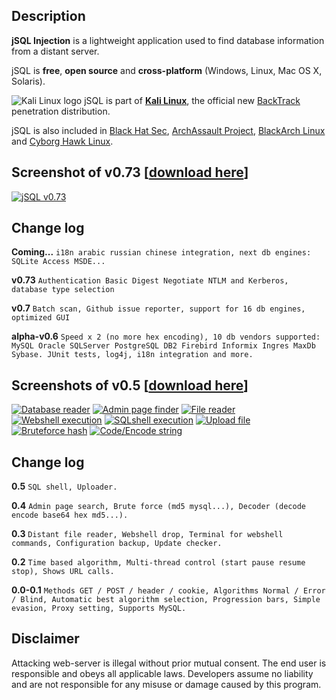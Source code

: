 ## Description
**jSQL Injection** is a lightweight application used to find database information from a distant server.

jSQL is **free**, **open source** and **cross-platform** (Windows, Linux, Mac OS X, Solaris).

![Kali Linux logo](https://sites.google.com/site/jsqlinjection/home/images/kali_favicon.png "Kali Linux logo") jSQL is part of **[Kali Linux](http://www.kali.org/)**, the official new [BackTrack](http://www.backtrack-linux.org/) penetration distribution.

jSQL is also included in [Black Hat Sec](http://www.blackhat-sec.com/), [ArchAssault Project](https://archassault.org/), [BlackArch Linux](http://www.blackarch.org/) and [Cyborg Hawk Linux](http://cyborg.ztrela.com/).

## Screenshot of v0.73 [[download here](https://github.com/ron190/jsql-injection/releases)]
[![jSQL v0.73](https://sites.google.com/site/jsqlinjection/home/images/v0.73-mini.png "jSQL v0.7")](https://sites.google.com/site/jsqlinjection/home/images/v0.73.png)
## Change log
**Coming...** `i18n arabic russian chinese integration, next db engines: SQLite Access MSDE...`

**v0.73** `Authentication Basic Digest Negotiate NTLM and Kerberos, database type selection`

**v0.7** `Batch scan, Github issue reporter, support for 16 db engines, optimized GUI`

**alpha-v0.6** `Speed x 2 (no more hex encoding), 10 db vendors supported: MySQL Oracle SQLServer PostgreSQL DB2 Firebird Informix Ingres MaxDb Sybase. JUnit tests, log4j, i18n integration and more.`

## Screenshots of v0.5 [[download here](https://code.google.com/p/jsql-injection/downloads/list)]
[![Database reader](https://sites.google.com/site/jsqlinjection/home/images/201309272136-screenshot-database-mini.png "Database reader")](https://sites.google.com/site/jsqlinjection/home/images/201309272136-screenshot-database.png)
[![Admin page finder](https://sites.google.com/site/jsqlinjection/home/images/201309272136-screenshot-admin-mini.png "Admin page finder")](https://sites.google.com/site/jsqlinjection/home/images/201309272136-screenshot-admin.png)
[![File reader](https://sites.google.com/site/jsqlinjection/home/images/201309272136-screenshot-file-mini.png "File reader")](https://sites.google.com/site/jsqlinjection/home/images/201309272136-screenshot-file.png)
[![Webshell execution](https://sites.google.com/site/jsqlinjection/home/images/201309272136-screenshot-webshell-mini.png "Webshell execution")](https://sites.google.com/site/jsqlinjection/home/images/201309272136-screenshot-webshell.png)
[![SQLshell execution](https://sites.google.com/site/jsqlinjection/home/images/201309272136-screenshot-sqlshell-mini.png "SQLshell execution")](https://sites.google.com/site/jsqlinjection/home/images/201309272136-screenshot-sqlshell.png)
[![Upload file](https://sites.google.com/site/jsqlinjection/home/images/201309272136-screenshot-upload-mini.png "Upload file")](https://sites.google.com/site/jsqlinjection/home/images/201309272136-screenshot-upload.png)
[![Bruteforce hash](https://sites.google.com/site/jsqlinjection/home/images/201309272136-screenshot-bruteforce-mini.png "Bruteforce hash")](https://sites.google.com/site/jsqlinjection/home/images/201309272136-screenshot-bruteforce.png)
[![Code/Encode string](https://sites.google.com/site/jsqlinjection/home/images/201309272136-screenshot-coder-mini.png "Code/Encode string")](https://sites.google.com/site/jsqlinjection/home/images/201309272136-screenshot-coder.png)
## Change log
**0.5** `SQL shell, Uploader.`

**0.4** `Admin page search, Brute force (md5 mysql...), Decoder (decode encode base64 hex md5...).`

**0.3** `Distant file reader, Webshell drop, Terminal for webshell commands, Configuration backup, Update checker.`

**0.2** `Time based algorithm, Multi-thread control (start pause resume stop), Shows URL calls.`

**0.0-0.1** `Methods GET / POST / header / cookie, Algorithms Normal / Error / Blind, Automatic best algorithm selection, Progression bars, Simple evasion, Proxy setting, Supports MySQL.`

## Disclaimer
Attacking web-server is illegal without prior mutual consent. The end user is responsible and obeys all applicable laws.
Developers assume no liability and are not responsible for any misuse or damage caused by this program.
